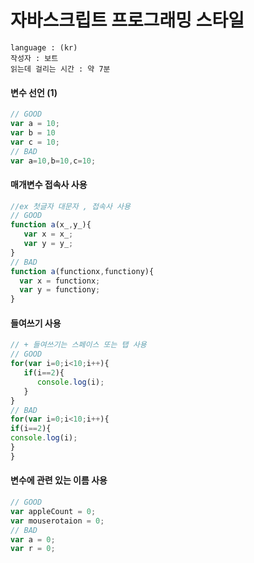 # 자바스크립트 프로그래밍 스타일

```
language : (kr)
작성자 : 보트
읽는데 걸리는 시간 : 약 7분
```

#### 변수 선언 (1)
``` js
// GOOD
var a = 10;
var b = 10
var c = 10;
// BAD
var a=10,b=10,c=10;
```

#### 매개변수 접속사 사용
```js
//ex 첫글자 대문자 , 접속사 사용
// GOOD
function a(x_,y_){
   var x = x_;
   var y = y_;
}
// BAD
function a(functionx,functiony){
  var x = functionx;
  var y = functiony;
}
```
#### 들여쓰기 사용
```js
// + 들여쓰기는 스페이스 또는 탭 사용
// GOOD
for(var i=0;i<10;i++){
   if(i==2){
      console.log(i);
   }
}
// BAD
for(var i=0;i<10;i++){
if(i==2){
console.log(i);
}
}
```
#### 변수에 관련 있는 이름 사용
```js
// GOOD
var appleCount = 0; 
var mouserotaion = 0;
// BAD
var a = 0;
var r = 0;
```

